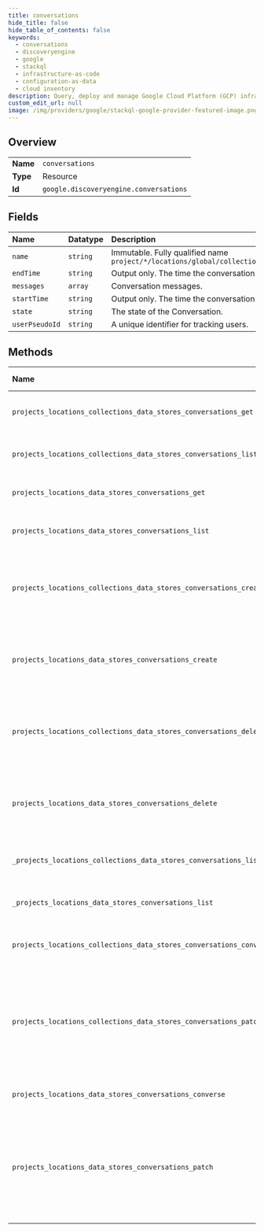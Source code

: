 ```yaml
---
title: conversations
hide_title: false
hide_table_of_contents: false
keywords:
  - conversations
  - discoveryengine
  - google    
  - stackql
  - infrastructure-as-code
  - configuration-as-data
  - cloud inventory
description: Query, deploy and manage Google Cloud Platform (GCP) infrastructure and resources using SQL
custom_edit_url: null
image: /img/providers/google/stackql-google-provider-featured-image.png
---
```

  
    

## Overview
<table><tbody>
<tr><td><b>Name</b></td><td><code>conversations</code></td></tr>
<tr><td><b>Type</b></td><td>Resource</td></tr>
<tr><td><b>Id</b></td><td><code>google.discoveryengine.conversations</code></td></tr>
</tbody></table>

## Fields
| Name | Datatype | Description |
|:-----|:---------|:------------|
| `name` | `string` | Immutable. Fully qualified name `project/*/locations/global/collections/&#123;collection&#125;/dataStore/*/conversations/*` |
| `endTime` | `string` | Output only. The time the conversation finished. |
| `messages` | `array` | Conversation messages. |
| `startTime` | `string` | Output only. The time the conversation started. |
| `state` | `string` | The state of the Conversation. |
| `userPseudoId` | `string` | A unique identifier for tracking users. |
## Methods
| Name | Accessible by | Required Params | Description |
|:-----|:--------------|:----------------|:------------|
| `projects_locations_collections_data_stores_conversations_get` | `SELECT` | `collectionsId, conversationsId, dataStoresId, locationsId, projectsId` | Gets a Conversation. |
| `projects_locations_collections_data_stores_conversations_list` | `SELECT` | `collectionsId, dataStoresId, locationsId, projectsId` | Lists all Conversations by their parent DataStore. |
| `projects_locations_data_stores_conversations_get` | `SELECT` | `conversationsId, dataStoresId, locationsId, projectsId` | Gets a Conversation. |
| `projects_locations_data_stores_conversations_list` | `SELECT` | `dataStoresId, locationsId, projectsId` | Lists all Conversations by their parent DataStore. |
| `projects_locations_collections_data_stores_conversations_create` | `INSERT` | `collectionsId, dataStoresId, locationsId, projectsId` | Creates a Conversation. If the Conversation to create already exists, an ALREADY_EXISTS error is returned. |
| `projects_locations_data_stores_conversations_create` | `INSERT` | `dataStoresId, locationsId, projectsId` | Creates a Conversation. If the Conversation to create already exists, an ALREADY_EXISTS error is returned. |
| `projects_locations_collections_data_stores_conversations_delete` | `DELETE` | `collectionsId, conversationsId, dataStoresId, locationsId, projectsId` | Deletes a Conversation. If the Conversation to delete does not exist, a NOT_FOUND error is returned. |
| `projects_locations_data_stores_conversations_delete` | `DELETE` | `conversationsId, dataStoresId, locationsId, projectsId` | Deletes a Conversation. If the Conversation to delete does not exist, a NOT_FOUND error is returned. |
| `_projects_locations_collections_data_stores_conversations_list` | `EXEC` | `collectionsId, dataStoresId, locationsId, projectsId` | Lists all Conversations by their parent DataStore. |
| `_projects_locations_data_stores_conversations_list` | `EXEC` | `dataStoresId, locationsId, projectsId` | Lists all Conversations by their parent DataStore. |
| `projects_locations_collections_data_stores_conversations_converse` | `EXEC` | `collectionsId, conversationsId, dataStoresId, locationsId, projectsId` | Converses a conversation. |
| `projects_locations_collections_data_stores_conversations_patch` | `EXEC` | `collectionsId, conversationsId, dataStoresId, locationsId, projectsId` | Updates a Conversation. Conversation action type cannot be changed. If the Conversation to update does not exist, a NOT_FOUND error is returned. |
| `projects_locations_data_stores_conversations_converse` | `EXEC` | `conversationsId, dataStoresId, locationsId, projectsId` | Converses a conversation. |
| `projects_locations_data_stores_conversations_patch` | `EXEC` | `conversationsId, dataStoresId, locationsId, projectsId` | Updates a Conversation. Conversation action type cannot be changed. If the Conversation to update does not exist, a NOT_FOUND error is returned. |

